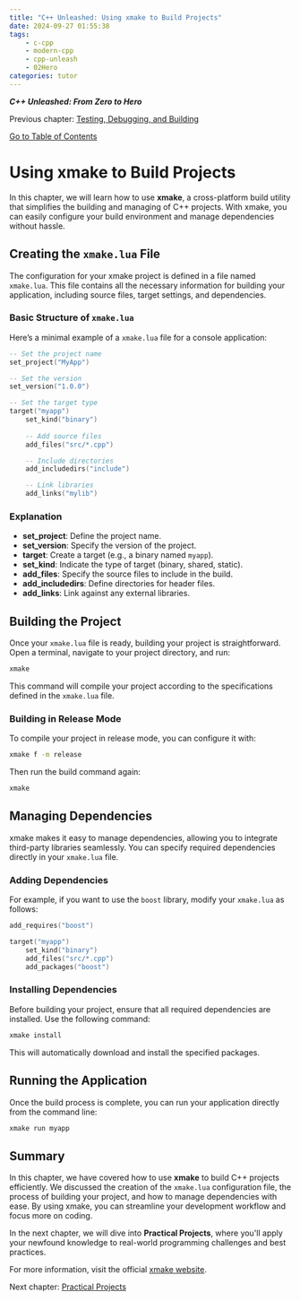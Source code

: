 ```yaml
---
title: "C++ Unleashed: Using xmake to Build Projects"
date: 2024-09-27 01:55:38
tags:
    - c-cpp
    - modern-cpp
    - cpp-unleash
    - 02Hero
categories: tutor
---
```


___C++ Unleashed: From Zero to Hero___

Previous chapter: [Testing, Debugging, and Building](/2024/09/27/cpp-unleash/02h-testing)

[Go to Table of Contents](/2024/09/26/cpp-unleash/02h-menu)

# Using xmake to Build Projects

In this chapter, we will learn how to use **xmake**, a cross-platform build utility that simplifies the building and managing of C++ projects. With xmake, you can easily configure your build environment and manage dependencies without hassle. 

<!--more-->

## Creating the `xmake.lua` File

The configuration for your xmake project is defined in a file named `xmake.lua`. This file contains all the necessary information for building your application, including source files, target settings, and dependencies.

### Basic Structure of `xmake.lua`

Here’s a minimal example of a `xmake.lua` file for a console application:

```lua
-- Set the project name
set_project("MyApp")

-- Set the version
set_version("1.0.0")

-- Set the target type
target("myapp")
    set_kind("binary")
    
    -- Add source files
    add_files("src/*.cpp")

    -- Include directories
    add_includedirs("include")

    -- Link libraries
    add_links("mylib")
```

### Explanation

- **set_project**: Define the project name.
- **set_version**: Specify the version of the project.
- **target**: Create a target (e.g., a binary named `myapp`).
- **set_kind**: Indicate the type of target (binary, shared, static).
- **add_files**: Specify the source files to include in the build.
- **add_includedirs**: Define directories for header files.
- **add_links**: Link against any external libraries.

## Building the Project

Once your `xmake.lua` file is ready, building your project is straightforward. Open a terminal, navigate to your project directory, and run:

```bash
xmake
```

This command will compile your project according to the specifications defined in the `xmake.lua` file.

### Building in Release Mode

To compile your project in release mode, you can configure it with:

```bash
xmake f -m release
```

Then run the build command again:

```bash
xmake
```

## Managing Dependencies

xmake makes it easy to manage dependencies, allowing you to integrate third-party libraries seamlessly. You can specify required dependencies directly in your `xmake.lua` file.

### Adding Dependencies

For example, if you want to use the `boost` library, modify your `xmake.lua` as follows:

```lua
add_requires("boost")

target("myapp")
    set_kind("binary")
    add_files("src/*.cpp")
    add_packages("boost")
```

### Installing Dependencies

Before building your project, ensure that all required dependencies are installed. Use the following command:

```bash
xmake install
```

This will automatically download and install the specified packages.

## Running the Application

Once the build process is complete, you can run your application directly from the command line:

```bash
xmake run myapp
```

## Summary

In this chapter, we have covered how to use **xmake** to build C++ projects efficiently. We discussed the creation of the `xmake.lua` configuration file, the process of building your project, and how to manage dependencies with ease. By using xmake, you can streamline your development workflow and focus more on coding.

In the next chapter, we will dive into **Practical Projects**, where you'll apply your newfound knowledge to real-world programming challenges and best practices.

For more information, visit the official [xmake website](https://xmake.io).

Next chapter: [Practical Projects](/2024/09/27/cpp-unleash/02h-prctlprj)
